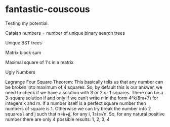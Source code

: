 # fantastic-couscous
Testing my potential.

 Catalan numbers = number of unique binary search trees

 Unique BST trees

 Matrix block sum

 Maximal square of 1's in a matrix

 Ugly Numbers

 Lagrange Four Square Theorem:
 	This basically tells us that any number can be broken into maximum of 4 squares. So, by default this is our answer. we need to check if we have a solution with 3 or 2 or 1 squares. There can be a 3-square solution if and only if we can’t write n in the form 4^k(8m+7) for integers k and m. If a number itself is a perfect square number then numbers of square is 1. Otherwise we can try break the number into 2 squares i and j such that n=i*i+j*j, for any i, 1≤i≤√n. So, for any natural positive number there are only 4 possible results: 1, 2, 3, 4